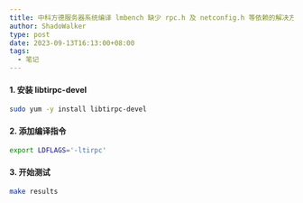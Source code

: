 ```yaml
---
title: 中科方德服务器系统编译 lmbench 缺少 rpc.h 及 netconfig.h 等依赖的解决方法
author: ShadoWalker
type: post
date: 2023-09-13T16:13:00+08:00
tags:
  - 笔记
---
```


#### 1. 安装 libtirpc-devel

```bash
sudo yum -y install libtirpc-devel
```

#### 2. 添加编译指令

```bash
export LDFLAGS='-ltirpc'
```

#### 3. 开始测试

```bash
make results
```
